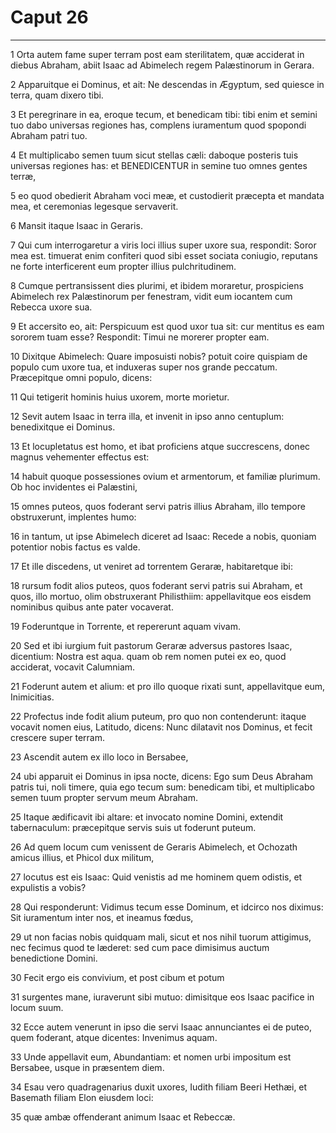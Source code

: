 # Caput 26

***

1 Orta autem fame super terram post eam sterilitatem, quæ acciderat in diebus Abraham, abiit Isaac ad Abimelech regem Palæstinorum in Gerara.

2 Apparuitque ei Dominus, et ait: Ne descendas in Ægyptum, sed quiesce in terra, quam dixero tibi.

3 Et peregrinare in ea, eroque tecum, et benedicam tibi: tibi enim et semini tuo dabo universas regiones has, complens iuramentum quod spopondi Abraham patri tuo.

4 Et multiplicabo semen tuum sicut stellas cæli: daboque posteris tuis universas regiones has: et BENEDICENTUR in semine tuo omnes gentes terræ,

5 eo quod obedierit Abraham voci meæ, et custodierit præcepta et mandata mea, et ceremonias legesque servaverit.

6 Mansit itaque Isaac in Geraris.

7 Qui cum interrogaretur a viris loci illius super uxore sua, respondit: Soror mea est. timuerat enim confiteri quod sibi esset sociata coniugio, reputans ne forte interficerent eum propter illius pulchritudinem.

8 Cumque pertransissent dies plurimi, et ibidem moraretur, prospiciens Abimelech rex Palæstinorum per fenestram, vidit eum iocantem cum Rebecca uxore sua.

9 Et accersito eo, ait: Perspicuum est quod uxor tua sit: cur mentitus es eam sororem tuam esse? Respondit: Timui ne morerer propter eam.

10 Dixitque Abimelech: Quare imposuisti nobis? potuit coire quispiam de populo cum uxore tua, et induxeras super nos grande peccatum. Præcepitque omni populo, dicens:

11 Qui tetigerit hominis huius uxorem, morte morietur.

12 Sevit autem Isaac in terra illa, et invenit in ipso anno centuplum: benedixitque ei Dominus.

13 Et locupletatus est homo, et ibat proficiens atque succrescens, donec magnus vehementer effectus est:

14 habuit quoque possessiones ovium et armentorum, et familiæ plurimum. Ob hoc invidentes ei Palæstini,

15 omnes puteos, quos foderant servi patris illius Abraham, illo tempore obstruxerunt, implentes humo:

16 in tantum, ut ipse Abimelech diceret ad Isaac: Recede a nobis, quoniam potentior nobis factus es valde.

17 Et ille discedens, ut veniret ad torrentem Geraræ, habitaretque ibi:

18 rursum fodit alios puteos, quos foderant servi patris sui Abraham, et quos, illo mortuo, olim obstruxerant Philisthiim: appellavitque eos eisdem nominibus quibus ante pater vocaverat.

19 Foderuntque in Torrente, et repererunt aquam vivam.

20 Sed et ibi iurgium fuit pastorum Geraræ adversus pastores Isaac, dicentium: Nostra est aqua. quam ob rem nomen putei ex eo, quod acciderat, vocavit Calumniam.

21 Foderunt autem et alium: et pro illo quoque rixati sunt, appellavitque eum, Inimicitias.

22 Profectus inde fodit alium puteum, pro quo non contenderunt: itaque vocavit nomen eius, Latitudo, dicens: Nunc dilatavit nos Dominus, et fecit crescere super terram.

23 Ascendit autem ex illo loco in Bersabee,

24 ubi apparuit ei Dominus in ipsa nocte, dicens: Ego sum Deus Abraham patris tui, noli timere, quia ego tecum sum: benedicam tibi, et multiplicabo semen tuum propter servum meum Abraham.

25 Itaque ædificavit ibi altare: et invocato nomine Domini, extendit tabernaculum: præcepitque servis suis ut foderunt puteum.

26 Ad quem locum cum venissent de Geraris Abimelech, et Ochozath amicus illius, et Phicol dux militum,

27 locutus est eis Isaac: Quid venistis ad me hominem quem odistis, et expulistis a vobis?

28 Qui responderunt: Vidimus tecum esse Dominum, et idcirco nos diximus: Sit iuramentum inter nos, et ineamus fœdus,

29 ut non facias nobis quidquam mali, sicut et nos nihil tuorum attigimus, nec fecimus quod te læderet: sed cum pace dimisimus auctum benedictione Domini.

30 Fecit ergo eis convivium, et post cibum et potum

31 surgentes mane, iuraverunt sibi mutuo: dimisitque eos Isaac pacifice in locum suum.

32 Ecce autem venerunt in ipso die servi Isaac annunciantes ei de puteo, quem foderant, atque dicentes: Invenimus aquam.

33 Unde appellavit eum, Abundantiam: et nomen urbi impositum est Bersabee, usque in præsentem diem.

34 Esau vero quadragenarius duxit uxores, Iudith filiam Beeri Hethæi, et Basemath filiam Elon eiusdem loci:

35 quæ ambæ offenderant animum Isaac et Rebeccæ.


